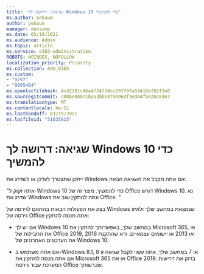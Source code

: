 ```yaml
---
title: 'שגיאה: דרושה לך Windows 10 כדי להמשיך'
ms.author: pebaum
author: pebaum
manager: dansimp
ms.date: 03/16/2021
ms.audience: Admin
ms.topic: article
ms.service: o365-administration
ROBOTS: NOINDEX, NOFOLLOW
localization_priority: Priority
ms.collection: Adm_O365
ms.custom:
- "9797"
- "9005484"
ms.openlocfilehash: 4cd2191c46a4724750cc297f0fa59418ef82f3e0
ms.sourcegitcommit: c08bed4071baa3bb5879496df3ed44fb828c8367
ms.translationtype: MT
ms.contentlocale: he-IL
ms.lasthandoff: 03/19/2021
ms.locfileid: "51035815"
---
```

# <a name="error-you-need-windows-10-to-continue"></a>שגיאה: דרושה לך Windows 10 כדי להמשיך

ייתכן שתצטרך לעדכן או לשדרג את Windows אם אתה מקבל את השגיאה הבאה:

"אתה זקוק ל-Windows 10 כדי להמשיך. מוצר זה של Office דורש Windows 10. נא שדרג את Windows ונסה להתקין שוב את Office. "

בצע את הפעולות הבאות בהתאם לגירסה של Windows שנמצאת במחשב שלך ולאיזו גירסה של Office אתה מנסה להתקין:

- אם יש לך Windows 10 במחשב שלך, באפשרותך להתקין את Microsoft 365, או את החבילות של Office 2019, 2016 או 2013 או יישומים עצמאיים. ודא שהתקנת את העדכונים האחרונים של Windows 10.

- אם אתה משתמש ב-Windows 8.1, 8 או 7 במחשב שלך, אתה עשוי לקבל שגיאה זו אם אתה מנסה להתקין את Microsoft 365 או את Office 2019. בדוק את דרישות המערכת עבור גירסת Office שברשותך.